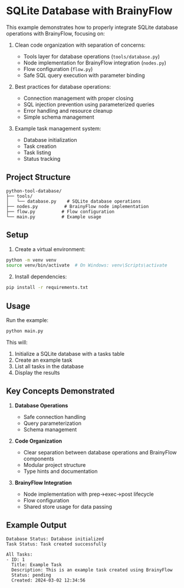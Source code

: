 # SQLite Database with BrainyFlow

This example demonstrates how to properly integrate SQLite database operations with BrainyFlow, focusing on:

1. Clean code organization with separation of concerns:

   - Tools layer for database operations (`tools/database.py`)
   - Node implementation for BrainyFlow integration (`nodes.py`)
   - Flow configuration (`flow.py`)
   - Safe SQL query execution with parameter binding

2. Best practices for database operations:

   - Connection management with proper closing
   - SQL injection prevention using parameterized queries
   - Error handling and resource cleanup
   - Simple schema management

3. Example task management system:
   - Database initialization
   - Task creation
   - Task listing
   - Status tracking

## Project Structure

```
python-tool-database/
├── tools/
│   └── database.py    # SQLite database operations
├── nodes.py          # BrainyFlow node implementation
├── flow.py          # Flow configuration
└── main.py          # Example usage
```

## Setup

1. Create a virtual environment:

```bash
python -m venv venv
source venv/bin/activate  # On Windows: venv\Scripts\activate
```

2. Install dependencies:

```bash
pip install -r requirements.txt
```

## Usage

Run the example:

```bash
python main.py
```

This will:

1. Initialize a SQLite database with a tasks table
2. Create an example task
3. List all tasks in the database
4. Display the results

## Key Concepts Demonstrated

1. **Database Operations**

   - Safe connection handling
   - Query parameterization
   - Schema management

2. **Code Organization**

   - Clear separation between database operations and BrainyFlow components
   - Modular project structure
   - Type hints and documentation

3. **BrainyFlow Integration**
   - Node implementation with prep->exec->post lifecycle
   - Flow configuration
   - Shared store usage for data passing

## Example Output

```
Database Status: Database initialized
Task Status: Task created successfully

All Tasks:
- ID: 1
  Title: Example Task
  Description: This is an example task created using BrainyFlow
  Status: pending
  Created: 2024-03-02 12:34:56
```
